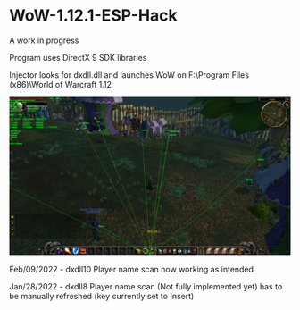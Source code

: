 # WoW-1.12.1-ESP-Hack

A work in progress

Program uses DirectX 9 SDK libraries

Injector looks for dxdll.dll and launches WoW on F:\Program Files (x86)\World of Warcraft 1.12

<div align="center">
    <img src="https://raw.githubusercontent.com/buttburger1/WoW-1.12.1-ESP-Hack/main/test.png" width="1000px"</img> 
</div>


Feb/09/2022 - dxdll10
Player name scan now working as intended

Jan/28/2022 - dxdll8
Player name scan (Not fully implemented yet) has to be manually refreshed (key currently set to Insert)
